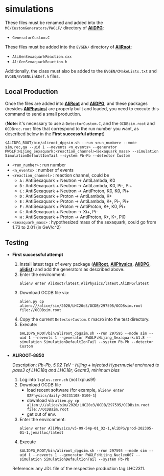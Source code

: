 # simulations

These files must be renamed and added into the `MC/CustomGenerators/PWGLF/` directory of [**AliDPG**](https://github.com/alisw/AliDPG):

* `GeneratorCustom.C`

These files must be added into the `EVGEN/` directory of [**AliRoot**](https://github.com/alisw/AliRoot):

* `AliGenSexaquarkReaction.cxx`
* `AliGenSexaquarkReaction.h`

Additionally, the class must also be added to the `EVGEN/CMakeLists.txt` and `EVGEN/EVGENLinkDef.h` files.

## Local Production

Once the files are added into [**AliRoot**](https://github.com/alisw/AliRoot) and [**AliDPG**](https://github.com/alisw/AliDPG), and these packages (besides [**AliPhysics**](https://github.com/alisw/AliPhysics)) are properly built and loaded, you need to execute this command to send a small production.

(**Note**: it's necessary to use a `DetectorCustom.C`, and the `OCDBsim.root` and `OCDBrec.root` files that correspond to the run number you want, as described below in the **First successful attempt**)

```
$ALIDPG_ROOT/bin/aliroot_dpgsim.sh --run <run_number> --mode sim,rec,qa --uid 1 --nevents <n_events> --generator PWGLF:Hijing_Sexaquark:<reaction_channel><sexaquark_mass> --simulation SimulationDefaultIonTail --system Pb-Pb --detector Custom
```
* `<run_number>` : run number
* `<n_events>` : number of events
* `<reaction_channel>` : reaction channel, could be
   - `A` : AntiSexaquark + Neutron -> AntiLambda, K0
   - `B` : AntiSexaquark + Neutron -> AntiLambda, K0, Pi-, Pi+
   - `C` : AntiSexaquark + Neutron -> AntiProton, K0, K0, Pi+
   - `D` : AntiSexaquark + Proton  -> AntiLambda, K+
   - `E` : AntiSexaquark + Proton  -> AntiLambda, K+, Pi-, Pi+
   - `F` : AntiSexaquark + Proton  -> AntiProton, K+, K0, Pi+
   - `G` : AntiSexaquark + Neutron -> Xi+, Pi-
   - `H` : AntiSexaquark + Proton  -> AntiProton, K+, K+, Pi0
* `<sexaquark_mass>` : hypothesized mass of the sexaquark, could go from 1.73 to 2.01 (in GeV/c^2)

## Testing

* **First successful attempt**

  1. Install latest tags of every package ([**AliRoot**](https://github.com/alisw/AliRoot), [**AliPhysics**](https://github.com/alisw/AliPhysics), [**AliDPG**](https://github.com/alisw/AliDPG), [**alidist**](https://github.com/alisw/alidist)) and add the generators as described above.
  2. Enter the environment:
     ```
     alienv enter AliRoot/latest,AliPhysics/latest,AliDPG/latest
     ```
  3. Download OCDB file via:
     ```
     alien.py cp alien:///alice/sim/2020/LHC20e3/OCDB/297595/OCDBsim.root file://OCDBsim.root
     ```
  4. Copy the current `DetectorCustom.C` macro into the test directory.
  5. Execute:
     ```
     $ALIDPG_ROOT/bin/aliroot_dpgsim.sh --run 297595 --mode sim --uid 1 --nevents 1 --generator PWGLF:Hijing_Sexaquark:A1.8 --simulation SimulationDefaultIonTail --system Pb-Pb --detector Custom
     ```

* **ALIROOT-8850**

  Description: *Pb-Pb, 5.02 TeV - Hijing + injected Hypernuclei anchored to pass3 of LHC18q and LHC18r, Geant3, minimum bias*
  1. Log into `lxplus.cern.ch` (not lxplus9!)
  2. Download OCDB file
     - load recent software (for example, `alienv enter O2Physics/daily-20231108-0100-1`)
     - download via `alien.py cp alien:///alice/sim/2020/LHC20e3/OCDB/297595/OCDBsim.root file://OCDBsim.root`
     - get out of env.
  3. Enter the environment:
     ```
     alienv enter AliPhysics/v5-09-54p-01_O2-1,AliDPG/prod-202305-01-1,jemalloc/latest
     ```
  4. Execute
     ```
     $ALIDPG_ROOT/bin/aliroot_dpgsim.sh --run 297595 --mode sim --uid 1 --nevents 1 --generator PWGLF:Hijing_Nuclex007 --simulation SimulationDefaultIonTail --system Pb-Pb
     ```
  Reference: any JDL file of the respective production tag LHC23f1.

